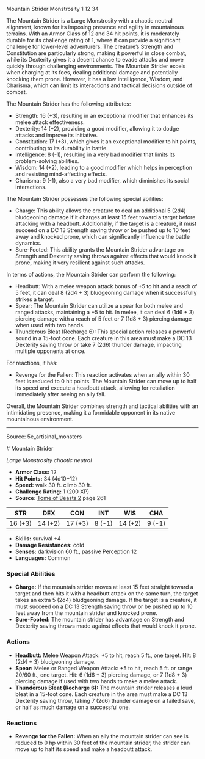 <MonsterName/>Mountain Strider</MonsterName>
<CreatureType/>Monstrosity</CreatureType>
<CR/>1</CR>
<AC/>12</AC>
<HP/>34</HP>
<summary>The Mountain Strider is a Large Monstrosity with a chaotic neutral alignment, known for its imposing presence and agility in mountainous terrains. With an Armor Class of 12 and 34 hit points, it is moderately durable for its challenge rating of 1, where it can provide a significant challenge for lower-level adventurers. The creature’s Strength and Constitution are particularly strong, making it powerful in close combat, while its Dexterity gives it a decent chance to evade attacks and move quickly through challenging environments. The Mountain Strider excels when charging at its foes, dealing additional damage and potentially knocking them prone. However, it has a low Intelligence, Wisdom, and Charisma, which can limit its interactions and tactical decisions outside of combat.</summary>

<detail>

The Mountain Strider has the following attributes:
- Strength: 16 (+3), resulting in an exceptional modifier that enhances its melee attack effectiveness.
- Dexterity: 14 (+2), providing a good modifier, allowing it to dodge attacks and improve its initiative.
- Constitution: 17 (+3), which gives it an exceptional modifier to hit points, contributing to its durability in battle.
- Intelligence: 8 (-1), resulting in a very bad modifier that limits its problem-solving abilities.
- Wisdom: 14 (+2), leading to a good modifier which helps in perception and resisting mind-affecting effects.
- Charisma: 9 (-1), also a very bad modifier, which diminishes its social interactions.

The Mountain Strider possesses the following special abilities:
- Charge: This ability allows the creature to deal an additional 5 (2d4) bludgeoning damage if it charges at least 15 feet toward a target before attacking with a headbutt. Additionally, if the target is a creature, it must succeed on a DC 13 Strength saving throw or be pushed up to 10 feet away and knocked prone, which can significantly influence the battle dynamics.
- Sure-Footed: This ability grants the Mountain Strider advantage on Strength and Dexterity saving throws against effects that would knock it prone, making it very resilient against such attacks.

In terms of actions, the Mountain Strider can perform the following:
- Headbutt: With a melee weapon attack bonus of +5 to hit and a reach of 5 feet, it can deal 8 (2d4 + 3) bludgeoning damage when it successfully strikes a target.
- Spear: The Mountain Strider can utilize a spear for both melee and ranged attacks, maintaining a +5 to hit. In melee, it can deal 6 (1d6 + 3) piercing damage with a reach of 5 feet or 7 (1d8 + 3) piercing damage when used with two hands.
- Thunderous Bleat (Recharge 6): This special action releases a powerful sound in a 15-foot cone. Each creature in this area must make a DC 13 Dexterity saving throw or take 7 (2d6) thunder damage, impacting multiple opponents at once.

For reactions, it has:
- Revenge for the Fallen: This reaction activates when an ally within 30 feet is reduced to 0 hit points. The Mountain Strider can move up to half its speed and execute a headbutt attack, allowing for retaliation immediately after seeing an ally fall.

Overall, the Mountain Strider combines strength and tactical abilities with an intimidating presence, making it a formidable opponent in its native mountainous environment.</detail>



---

Source: 5e_artisinal_monsters

<statblock>
# Mountain Strider

*Large* *Monstrosity* *chaotic neutral*

- **Armor Class:** 12
- **Hit Points:** 34 (4d10+12)
- **Speed:** walk 30 ft. climb 30 ft.
- **Challenge Rating:** 1 (200 XP)
- **Source:** [Tome of Beasts 2](https://koboldpress.com/kpstore/product/tome-of-beasts-2-for-5th-edition) page 261

| STR | DEX | CON | INT | WIS | CHA |
| --- | --- | --- | --- | --- | --- |
| 16 (+3) | 14 (+2) | 17 (+3) | 8 (-1) | 14 (+2) | 9 (-1) |

- **Skills:** survival +4
- **Damage Resistances:** cold
- **Senses:** darkvision 60 ft., passive Perception 12
- **Languages:** Common

### Special Abilities

- **Charge:** If the mountain strider moves at least 15 feet straight toward a target and then hits it with a headbutt attack on the same turn, the target takes an extra 5 (2d4) bludgeoning damage. If the target is a creature, it must succeed on a DC 13 Strength saving throw or be pushed up to 10 feet away from the mountain strider and knocked prone.
- **Sure-Footed:** The mountain strider has advantage on Strength and Dexterity saving throws made against effects that would knock it prone.

### Actions

- **Headbutt:** Melee Weapon Attack: +5 to hit, reach 5 ft., one target. Hit: 8 (2d4 + 3) bludgeoning damage.
- **Spear:** Melee or Ranged Weapon Attack: +5 to hit, reach 5 ft. or range 20/60 ft., one target. Hit: 6 (1d6 + 3) piercing damage, or 7 (1d8 + 3) piercing damage if used with two hands to make a melee attack.
- **Thunderous Bleat (Recharge 6):** The mountain strider releases a loud bleat in a 15-foot cone. Each creature in the area must make a DC 13 Dexterity saving throw, taking 7 (2d6) thunder damage on a failed save, or half as much damage on a successful one.

### Reactions

- **Revenge for the Fallen:** When an ally the mountain strider can see is reduced to 0 hp within 30 feet of the mountain strider, the strider can move up to half its speed and make a headbutt attack.


</statblock>


